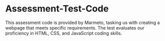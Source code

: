 # Assessment-Test-Code
This assessment code is provided by Marmeto, tasking us with creating a webpage that meets specific requirements. The test evaluates our proficiency in HTML, CSS, and JavaScript coding skills.
